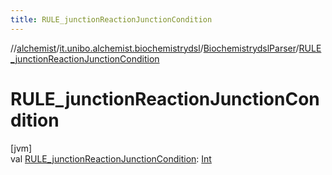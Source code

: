 ```yaml
---
title: RULE_junctionReactionJunctionCondition
---
```

//[alchemist](../../../index.html)/[it.unibo.alchemist.biochemistrydsl](../index.html)/[BiochemistrydslParser](index.html)/[RULE_junctionReactionJunctionCondition](-r-u-l-e_junction-reaction-junction-condition.html)



# RULE_junctionReactionJunctionCondition



[jvm]\
val [RULE_junctionReactionJunctionCondition](-r-u-l-e_junction-reaction-junction-condition.html): [Int](https://kotlinlang.org/api/latest/jvm/stdlib/kotlin/-int/index.html)




